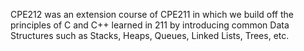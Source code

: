 CPE212 was an extension course of CPE211 in which we build off the principles of C and C++ learned in 211 by introducing common Data Structures such as Stacks, Heaps, Queues, Linked Lists, Trees, etc.
